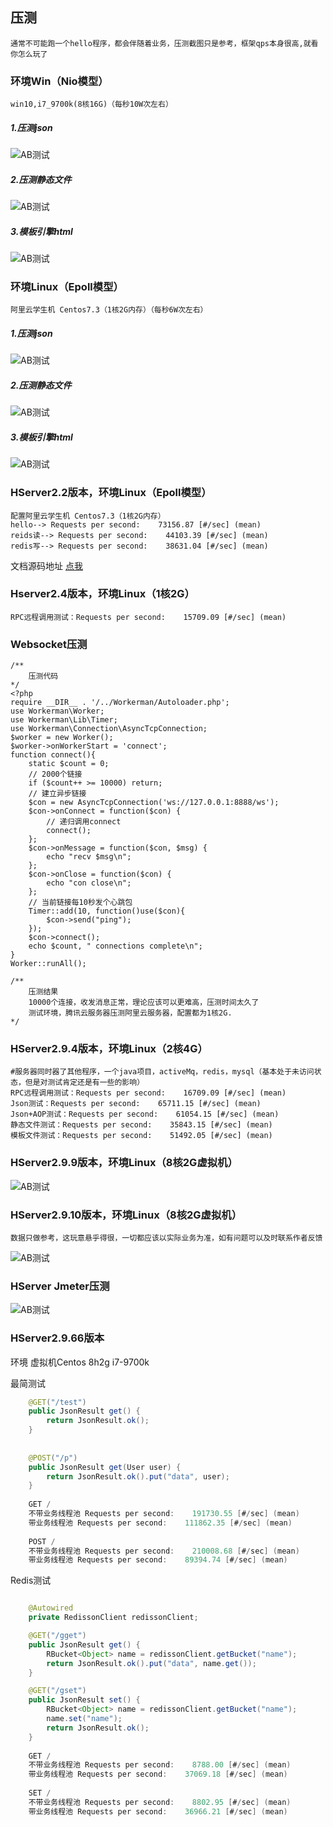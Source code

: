 
## 压测

    通常不可能跑一个hello程序，都会伴随着业务，压测截图只是参考，框架qps本身很高,就看你怎么玩了

### 环境Win（Nio模型）
    win10,i7_9700k(8核16G)（每秒10W次左右）
##### 1.压测json
![AB测试](https://gitee.com/HServer/HServer/raw/master/doc/json.png)
##### 2.压测静态文件
![AB测试](https://gitee.com/HServer/HServer/raw/master/doc/file.png)
##### 3.模板引擎html
![AB测试](https://gitee.com/HServer/HServer/raw/master/doc/template.png)


### 环境Linux（Epoll模型）
    阿里云学生机 Centos7.3（1核2G内存）（每秒6W次左右）
##### 1.压测json
![AB测试](https://gitee.com/HServer/HServer/raw/master/doc/LinuxJson.png)
##### 2.压测静态文件
![AB测试](https://gitee.com/HServer/HServer/raw/master/doc/LinuxFile.png)
##### 3.模板引擎html
![AB测试](https://gitee.com/HServer/HServer/raw/master/doc/LinuxTemp.png)


### HServer2.2版本，环境Linux（Epoll模型）
    配置阿里云学生机 Centos7.3（1核2G内存）
    hello--> Requests per second:    73156.87 [#/sec] (mean)
    reids读--> Requests per second:    44103.39 [#/sec] (mean)
    redis写--> Requests per second:    38631.04 [#/sec] (mean) 
文档源码地址 [点我](https://gitee.com/HServer/hserver-for-java-redis)

### Hserver2.4版本，环境Linux（1核2G）
    RPC远程调用测试：Requests per second:    15709.09 [#/sec] (mean)
 
### Websocket压测
    /**
        压测代码
    */
    <?php
    require __DIR__ . '/../Workerman/Autoloader.php';
    use Workerman\Worker;
    use Workerman\Lib\Timer;
    use Workerman\Connection\AsyncTcpConnection;
    $worker = new Worker();
    $worker->onWorkerStart = 'connect';
    function connect(){
        static $count = 0;
        // 2000个链接
        if ($count++ >= 10000) return;
        // 建立异步链接
        $con = new AsyncTcpConnection('ws://127.0.0.1:8888/ws');
        $con->onConnect = function($con) {
            // 递归调用connect
            connect();
        };
        $con->onMessage = function($con, $msg) {
            echo "recv $msg\n";
        };
        $con->onClose = function($con) {
            echo "con close\n";
        };
        // 当前链接每10秒发个心跳包
        Timer::add(10, function()use($con){
            $con->send("ping");
        });
        $con->connect();
        echo $count, " connections complete\n";
    }
    Worker::runAll();
    
    /**
        压测结果
        10000个连接，收发消息正常，理论应该可以更难高，压测时间太久了
        测试环境，腾讯云服务器压测阿里云服务器，配置都为1核2G.
    */
    
    
### HServer2.9.4版本，环境Linux（2核4G）
    #服务器同时器了其他程序，一个java项目，activeMq，redis，mysql（基本处于未访问状态，但是对测试肯定还是有一些的影响）
    RPC远程调用测试：Requests per second:    16709.09 [#/sec] (mean)
    Json测试：Requests per second:    65711.15 [#/sec] (mean)
    Json+AOP测试：Requests per second:    61054.15 [#/sec] (mean)
    静态文件测试：Requests per second:    35843.15 [#/sec] (mean)
    模板文件测试：Requests per second:    51492.05 [#/sec] (mean)

###  HServer2.9.9版本，环境Linux（8核2G虚拟机）
![AB测试](https://gitee.com/HServer/HServer/raw/master/doc/8.png)

###  HServer2.9.10版本，环境Linux（8核2G虚拟机）
    数据只做参考，这玩意悬乎得很，一切都应该以实际业务为准，如有问题可以及时联系作者反馈
![AB测试](https://gitee.com/HServer/HServer/raw/master/doc/23.png)

###  HServer Jmeter压测
![AB测试](https://gitee.com/HServer/HServer/raw/master/doc/jm.png)

### HServer2.9.66版本
环境 虚拟机Centos 8h2g i7-9700k

最简测试
```java
    @GET("/test")
    public JsonResult get() {
        return JsonResult.ok();
    }
    
    
    @POST("/p")
    public JsonResult get(User user) {
        return JsonResult.ok().put("data", user);
    }
    
    GET /
    不带业务线程池 Requests per second:    191730.55 [#/sec] (mean)
    带业务线程池 Requests per second:    111862.35 [#/sec] (mean)
    
    POST /
    不带业务线程池 Requests per second:    210008.68 [#/sec] (mean)
    带业务线程池 Requests per second:    89394.74 [#/sec] (mean)
```

Redis测试
```java

    @Autowired
    private RedissonClient redissonClient;

    @GET("/gget")
    public JsonResult get() {
        RBucket<Object> name = redissonClient.getBucket("name");
        return JsonResult.ok().put("data", name.get());
    }

    @GET("/gset")
    public JsonResult set() {
        RBucket<Object> name = redissonClient.getBucket("name");
        name.set("name");
        return JsonResult.ok();
    }
    
    GET /
    不带业务线程池 Requests per second:    8788.00 [#/sec] (mean)
    带业务线程池 Requests per second:    37069.18 [#/sec] (mean)
    
    SET /
    不带业务线程池 Requests per second:    8802.95 [#/sec] (mean)
    带业务线程池 Requests per second:    36966.21 [#/sec] (mean)
```